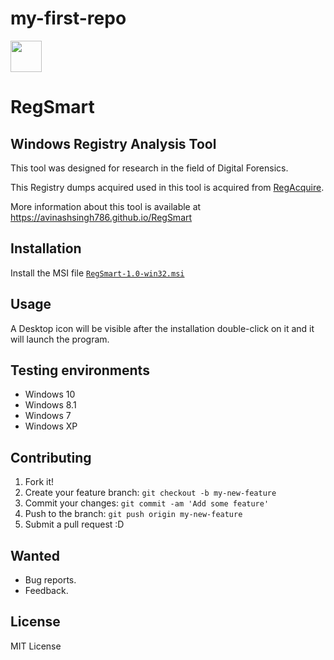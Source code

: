 # my-first-repo
<img src="https://raw.githubusercontent.com/AvinashSingh786/RegAcquire/master/icon.ico" height="50" width="50"/><h1>RegSmart</h1>
  
 
## Windows Registry Analysis Tool
This tool was designed for research in the field of Digital Forensics.

This Registry dumps acquired used in this tool is acquired from [RegAcquire](https://github.com/AvinashSingh786/RegAcquire).

More information about this tool is available at
		https://avinashsingh786.github.io/RegSmart


## Installation

Install the MSI file [`RegSmart-1.0-win32.msi`](https://github.com/AvinashSingh786/RegSmart/raw/master/RegSmart-1.0-win32.msi)

## Usage
 
A Desktop icon will be visible after the installation double-click on it and it will launch the program. 

## Testing environments
  - Windows 10
  - Windows 8.1
  - Windows 7
  - Windows XP

## Contributing
 
1. Fork it!
2. Create your feature branch: `git checkout -b my-new-feature`
3. Commit your changes: `git commit -am 'Add some feature'`
4. Push to the branch: `git push origin my-new-feature`
5. Submit a pull request :D

## Wanted
 
  - Bug reports.
  - Feedback.


## License
 
MIT License
